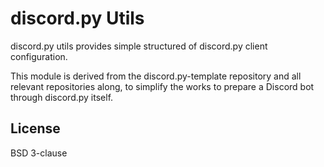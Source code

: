 # discord.py Utils

discord.py utils provides simple structured of discord.py client configuration.

This module is derived from the discord.py-template repository and all relevant repositories along,
to simplify the works to prepare a Discord bot through discord.py itself.

## License

BSD 3-clause

